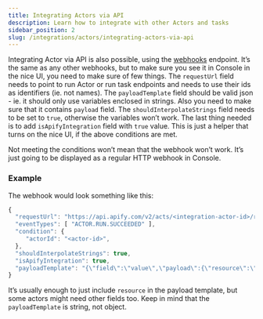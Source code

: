 ```yaml
---
title: Integrating Actors via API
description: Learn how to integrate with other Actors and tasks
sidebar_position: 2
slug: /integrations/actors/integrating-actors-via-api
---
```



Integrating Actor via API is also possible, using the [webhooks](https://docs.apify.com/api/v2#/reference/webhooks/webhook-collection/create-webhook) endpoint. It’s the same as any other webhooks, but to make sure you see it in Console in the nice UI, you need to make sure of few things. The `requestUrl` field needs to point to run Actor or run task endpoints and needs to use their ids as identifiers (ie. not names). The `payloadTemplate` field should be valid json - ie. it should only use variables enclosed in strings. Also you need to make sure that it contains `payload` field. The `shouldInterpolateStrings` field needs to be set to `true`, otherwise the variables won’t work. The last thing needed is to add `isApifyIntegration` field with `true` value. This is just a helper that turns on the nice UI, if the above conditions are met.

Not meeting the conditions won’t mean that the webhook won’t work. It’s just going to be displayed as a regular HTTP webhook in Console.

### Example

The webhook would look something like this:

```jsx
{
  "requestUrl": "https://api.apify.com/v2/acts/<integration-actor-id>/runs",
  "eventTypes": [ "ACTOR.RUN.SUCCEEDED" ],
  "condition": {
     "actorId": "<actor-id>",
  },
  "shouldInterpolateStrings": true,
  "isApifyIntegration": true,
  "payloadTemplate": "{\"field\":\"value\",\"payload\":{\"resource\":\"{{resource}}\"}}",
}
```

It’s usually enough to just include `resource` in the payload template, but some actors might need other fields too. Keep in mind that the `payloadTemplate` is string, not object.
